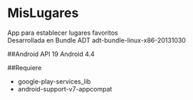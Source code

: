 MisLugares
============

App para establecer lugares favoritos <br>
Desarrollada en Bundle ADT adt-bundle-linux-x86-20131030


##Android API 19
Android 4.4


##Requiere
* google-play-services_lib
* android-support-v7-appcompat
